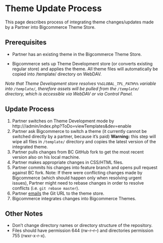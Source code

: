 # Theme Update Process

This page describes process of integrating theme changes/updates made by a Partner into Bigcommerce Theme Store.

## Prerequisites

*   Partner has an existing theme in the Bigcommerce Theme Store.

*   Bigcommerce sets up Theme Development store (or converts existing regular store) and applies the theme. All theme files will automatically be copied into /template/ directory on WebDAV.

_Note that Theme Development store resolves `%%GLOBAL_TPL_PATH%%` variable into `/template/`, therefore assets will be pulled from the `/template/` directory, which is accessible via WebDAV or via Control Panel._

## Update Process

1.  Partner switches on Theme Development mode by http://<STORE>/admin/index.php?ToDo=viewTemplates&dev=enable
2.  Partner ask Bigcommerce to switch a theme (it currently cannot be switched directly by a partner, because it’s paid)
    **Warning:** this step will wipe all files in `/template/` directory and copies the latest version of the integrated theme.
3.  Partner pulls changes from BC GitHub fork to get the most recent version also on his local machine.
4.  Partner makes appropriate changes in CSS/HTML files.
5.  Partner commits his changes into feature branch and opens pull request against BC fork. Note: If there were conflicting changes made by Bigcommerce (which should happen only when resolving urgent issues), Partner might need to rebase changes in order to resolve conflicts (i.e. `git rebase master`).
6.  Partner [emails](mailto:themestore@bigcommerce.com) the Git URL to the theme store.
7.  Bigcommerce integrates changes into Bigcommerce Themes.

## Other Notes

*   Don’t change directory names or directory structure of the repository.
*   Files should have permission 644 (rw-r–r–) and directories permission 755 (rwxr-x-r-x).
